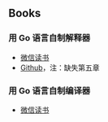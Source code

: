 ## Books

### 用 Go 语言自制解释器

- [微信读书](https://weread.qq.com/web/bookDetail/74d32120813ab6de0g019b0e)
- [Github](https://github.com/LixvYang/Writing-a-Interpreter-in-Go-Translation)，注：缺失第五章

### 用 Go 语言自制编译器

- [微信读书](https://weread.qq.com/web/bookDetail/38832db0813ab6de0g01886d)
